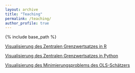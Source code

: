 ```yaml
---
layout: archive
title: "Teaching"
permalink: /teaching/
author_profile: true
---
```


{% include base_path %}

[Visualisierung des Zentralen Grenzwertsatzes in R](https://colab.research.google.com/drive/1DjN7tGiLXlOaxgbNrLWck6zV-AgGq1PZ?usp=sharing)

[Visualisierung des Zentralen Grenzwertsatzes in Python](https://colab.research.google.com/drive/1Vl5389DnP5I4Z7e88GEs9ZPt3YtGCbvR?usp=sharing)

[Visualisierung des Minimierungsproblems des OLS-Schätzers](https://colab.research.google.com/drive/1OdI0ftl4obin7C_ySFL2o9jWaXfZUJ-v?usp=sharing)
